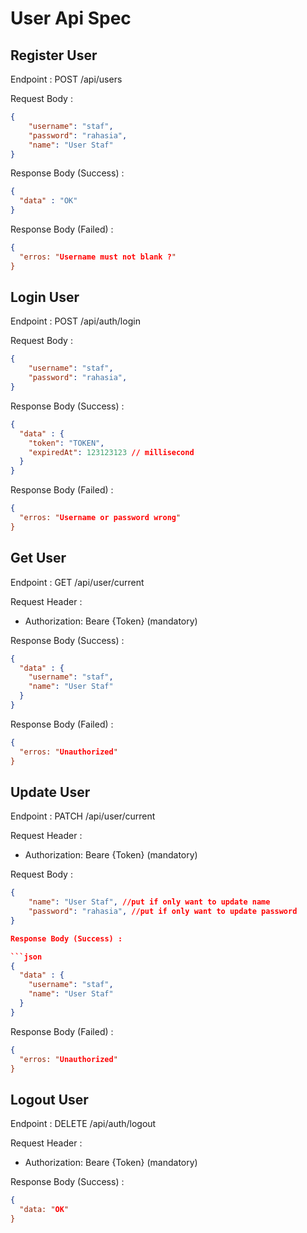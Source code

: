 # User Api Spec

## Register User

Endpoint : POST /api/users

Request Body :

```json
{
    "username": "staf",
    "password": "rahasia",
    "name": "User Staf"
}
```

Response Body (Success) :

```json
{
  "data" : "OK"
}
```

Response Body (Failed) :

```json
{
  "erros: "Username must not blank ?"
}
```

## Login User

Endpoint : POST /api/auth/login

Request Body :

```json
{
    "username": "staf",
    "password": "rahasia",
}
```

Response Body (Success) :

```json
{
  "data" : {
    "token": "TOKEN",
    "expiredAt": 123123123 // millisecond
  }
}
```

Response Body (Failed) :

```json
{
  "erros: "Username or password wrong"
}
```

## Get User

Endpoint : GET /api/user/current

Request Header :

- Authorization: Beare {Token} (mandatory)


Response Body (Success) :

```json
{
  "data" : {
    "username": "staf",
    "name": "User Staf"
  }
}
```

Response Body (Failed) :

```json
{
  "erros: "Unauthorized"
}
```

## Update User

Endpoint : PATCH /api/user/current

Request Header :

- Authorization: Beare {Token} (mandatory)

Request Body :

```json
{
    "name": "User Staf", //put if only want to update name
    "password": "rahasia", //put if only want to update password
}

Response Body (Success) :

```json
{
  "data" : {
    "username": "staf",
    "name": "User Staf"
  }
}
```

Response Body (Failed) :

```json
{
  "erros: "Unauthorized"
}
```

## Logout User

Endpoint : DELETE /api/auth/logout

Request Header :

- Authorization: Beare {Token} (mandatory)

Response Body (Success) :

```json
{
  "data: "OK"
}
```
